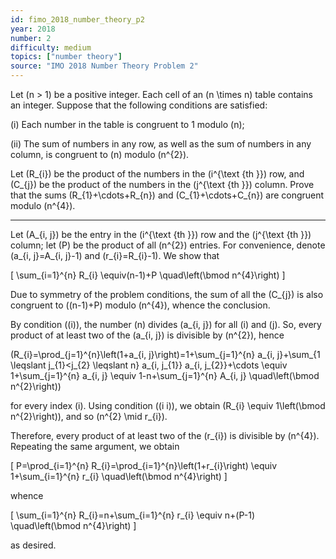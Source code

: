 ```yaml
---
id: fimo_2018_number_theory_p2
year: 2018
number: 2
difficulty: medium
topics: ["number theory"]
source: "IMO 2018 Number Theory Problem 2"
---
```


Let \(n > 1\) be a positive integer. Each cell of an \(n \times n\) table contains an integer. Suppose that the following conditions are satisfied:

(i) Each number in the table is congruent to 1 modulo \(n\);

(ii) The sum of numbers in any row, as well as the sum of numbers in any column, is congruent to \(n\) modulo \(n^{2}\).

Let \(R_{i}\) be the product of the numbers in the \(i^{\text {th }}\) row, and \(C_{j}\) be the product of the numbers in the \(j^{\text {th }}\) column. Prove that the sums \(R_{1}+\cdots+R_{n}\) and \(C_{1}+\cdots+C_{n}\) are congruent modulo \(n^{4}\).

---
Let \(A_{i, j}\) be the entry in the \(i^{\text {th }}\) row and the \(j^{\text {th }}\) column; let \(P\) be the product of all \(n^{2}\) entries. For convenience, denote \(a_{i, j}=A_{i, j}-1\) and \(r_{i}=R_{i}-1\). We show that

\[
\sum_{i=1}^{n} R_{i} \equiv(n-1)+P \quad\left(\bmod n^{4}\right)
\]

Due to symmetry of the problem conditions, the sum of all the \(C_{j}\) is also congruent to \((n-1)+P\) modulo \(n^{4}\), whence the conclusion.

By condition \((i)\), the number \(n\) divides \(a_{i, j}\) for all \(i\) and \(j\). So, every product of at least two of the \(a_{i, j}\) is divisible by \(n^{2}\), hence

\(R_{i}=\prod_{j=1}^{n}\left(1+a_{i, j}\right)=1+\sum_{j=1}^{n} a_{i, j}+\sum_{1 \leqslant j_{1}<j_{2} \leqslant n} a_{i, j_{1}} a_{i, j_{2}}+\cdots \equiv 1+\sum_{j=1}^{n} a_{i, j} \equiv 1-n+\sum_{j=1}^{n} A_{i, j} \quad\left(\bmod n^{2}\right)\)

for every index \(i\). Using condition \((i i)\), we obtain \(R_{i} \equiv 1\left(\bmod n^{2}\right)\), and so \(n^{2} \mid r_{i}\).

Therefore, every product of at least two of the \(r_{i}\) is divisible by \(n^{4}\). Repeating the same argument, we obtain

\[
P=\prod_{i=1}^{n} R_{i}=\prod_{i=1}^{n}\left(1+r_{i}\right) \equiv 1+\sum_{i=1}^{n} r_{i} \quad\left(\bmod n^{4}\right)
\]

whence

\[
\sum_{i=1}^{n} R_{i}=n+\sum_{i=1}^{n} r_{i} \equiv n+(P-1) \quad\left(\bmod n^{4}\right)
\]

as desired.
